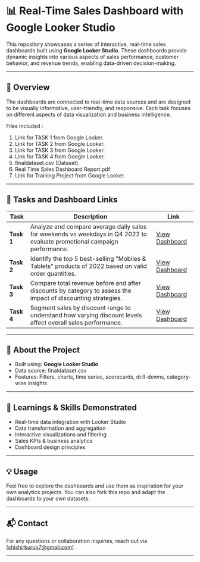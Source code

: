# 📊 Real-Time Sales Dashboard with Google Looker Studio

This repository showcases a series of interactive, real-time sales dashboards built using **Google Looker Studio**. These dashboards provide dynamic insights into various aspects of sales performance, customer behavior, and revenue trends, enabling data-driven decision-making.

---

## 🚀 Overview

The dashboards are connected to real-time data sources and are designed to be visually informative, user-friendly, and responsive. Each task focuses on different aspects of data visualization and business intelligence.

Files included :
1. Link for TASK 1 from Google Looker. 
2. Link for TASK 2 from Google Looker.
3. Link for TASK 3 from Google Looker.
4. Link for TASK 4 from Google Looker.
5. finaldataset.csv (Dataset).
6. Real Time Sales Dashboard Report.pdf
7. Link for Training Project from Google Looker.

---

## 📌 Tasks and Dashboard Links

| Task | Description | Link |
|------|-------------|------|
| **Task 1** | Analyze and compare average daily sales for weekends vs weekdays in Q4 2022 to evaluate promotional campaign performance. | [View Dashboard](https://lookerstudio.google.com/reporting/8d31f9f1-5fbe-46fe-b6d0-bd79bb9866eb) |
| **Task 2** |  Identify the top 5 best-selling "Mobiles & Tablets" products of 2022 based on valid order quantities. | [View Dashboard](https://lookerstudio.google.com/reporting/83cea6d6-f8b7-4cb7-8307-843810725ec2) |
| **Task 3** | Compare total revenue before and after discounts by category to assess the impact of discounting strategies. | [View Dashboard](https://lookerstudio.google.com/reporting/2e630e9e-acfd-4f85-941f-4448c4964506) |
| **Task 4** | Segment sales by discount range to understand how varying discount levels affect overall sales performance. | [View Dashboard](https://lookerstudio.google.com/reporting/41e74412-8a6c-4341-b012-82b62a1ac956) |

---

## 📂 About the Project

- Built using: **Google Looker Studio**
- Data source: finaldataset.csv
- Features: Filters, charts, time series, scorecards, drill-downs, category-wise insights

---

## 🧠 Learnings & Skills Demonstrated

- Real-time data integration with Looker Studio
- Data transformation and aggregation
- Interactive visualizations and filtering
- Sales KPIs & business analytics
- Dashboard design principles

---

## 💡 Usage

Feel free to explore the dashboards and use them as inspiration for your own analytics projects. You can also fork this repo and adapt the dashboards to your own datasets.

---

## 📬 Contact

For any questions or collaboration inquiries, reach out via [shishirkurup7@gmail.com] .

---

